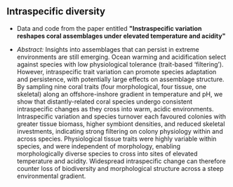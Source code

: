 
## Intraspecific diversity

- Data and code from the paper entitled **"Instraspecific variation reshapes coral assemblages under elevated temperature and acidity"**

- *Abstract:* Insights into assemblages that can persist in extreme environments are still emerging. Ocean warming and acidification select against species with low physiological tolerance (trait-based ‘filtering’). However, intraspecific trait variation can promote species adaptation and persistence, with potentially large effects on assemblage structure. By sampling nine coral traits (four morphological, four tissue, one skeletal) along an offshore-inshore gradient in temperature and pH, we show that distantly-related coral species undergo consistent intraspecific changes as they cross into warm, acidic environments. Intraspecific variation and species turnover each favoured colonies with greater tissue biomass, higher symbiont densities, and reduced skeletal investments, indicating strong filtering on colony physiology within and across species. Physiological tissue traits were highly variable within species, and were independent of morphology, enabling morphologically diverse species to cross into sites of elevated temperature and acidity. Widespread intraspecific change can therefore counter loss of biodiversity and morphological structure across a steep environmental gradient.
